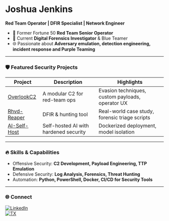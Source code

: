 # Joshua Jenkins

**Red Team Operator | DFIR Specialist | Network Engineer**

- 🔴 Former Fortune 50 **Red Team Senior Operator**  
- 🔵 Current **Digital Forensics Investigator** & Blue Teamer
- 🌐 Passionate about **Adversary emulation, detection engineering, incident response and Purple Teaming**

---

### 🛡️ Featured Security Projects

| Project | Description | Highlights |
|---------|------------|-----------|
| [OverlookC2](https://github.com/cowardsplay/OverlookC2) | A modular C2 for red-team ops | Evasion techniques, custom payloads, operator UX |
| [Rhvd-Reaper](https://github.com/cowardsplay/Rhvd-Reaper) | DFIR & hunting tool | Real-world case study, forensic triage scripts |
| [AI-Self-Host](https://github.com/cowardsplay/AI-Self-Host) | Self-hosted AI with hardened security | Dockerized deployment, model isolation |

---

### 🔥 Skills & Capabilities

- Offensive Security: **C2 Development, Payload Engineering, TTP Emulation**
- Defensive Security: **Log Analysis, Forensics, Threat Hunting**
- Automation: **Python, PowerShell, Docker, CI/CD for Security Tools**

---

### 🌐 Connect

[![LinkedIn](https://img.shields.io/badge/LinkedIn-Connect-blue)](https://www.linkedin.com/in/joshuajenknis291/)  
[![TX](https://img.shields.io/badge/Twitter-Follow-1DA1F2)](https://x.com/cowardsplay)  

